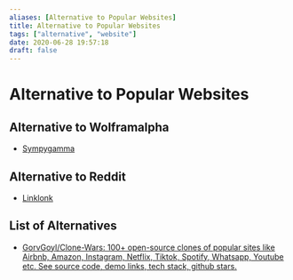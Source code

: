 ```yaml
---
aliases: [Alternative to Popular Websites]
title: Alternative to Popular Websites
tags: ["alternative", "website"]
date: 2020-06-28 19:57:18
draft: false
---
```


# Alternative to Popular Websites

## Alternative to Wolframalpha

- [Sympygamma](https://www.sympygamma.com/)

## Alternative to Reddit

- [Linklonk](https://linklonk.com/)

## List of Alternatives

- [GorvGoyl/Clone-Wars: 100+ open-source clones of popular sites like Airbnb, Amazon, Instagram, Netflix, Tiktok, Spotify, Whatsapp, Youtube etc. See source code, demo links, tech stack, github stars.](https://github.com/GorvGoyl/Clone-Wars)
